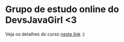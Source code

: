 # Grupo de estudo online do DevsJavaGirl <3

Veja os detalhes do curso [neste link](docs/index.md) :)
